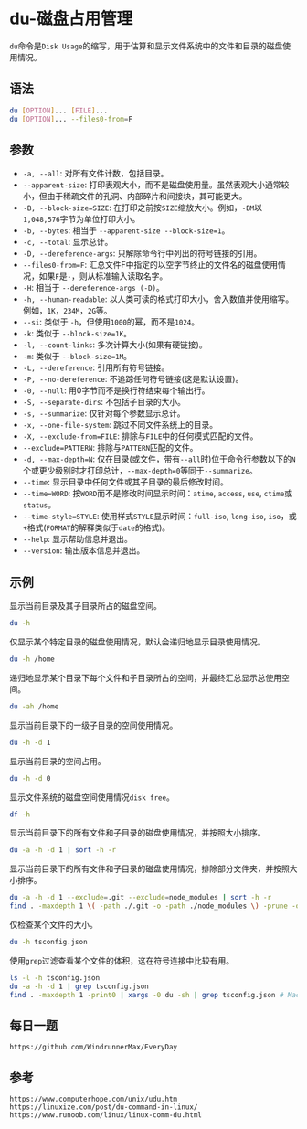 # du-磁盘占用管理
`du`命令是`Disk Usage`的缩写，用于估算和显示文件系统中的文件和目录的磁盘使用情况。

## 语法

```bash
du [OPTION]... [FILE]...
du [OPTION]... --files0-from=F
```

## 参数
* `-a, --all`: 对所有文件计数，包括目录。
* `--apparent-size`: 打印表观大小，而不是磁盘使用量。虽然表观大小通常较小，但由于稀疏文件的孔洞、内部碎片和间接块，其可能更大。
* `-B, --block-size=SIZE`: 在打印之前按`SIZE`缩放大小。例如，`-BM`以`1,048,576`字节为单位打印大小。
* `-b, --bytes`: 相当于 `--apparent-size --block-size=1`。
* `-c, --total`: 显示总计。
* `-D, --dereference-args`: 只解除命令行中列出的符号链接的引用。
* `--files0-from=F`: 汇总文件F中指定的以空字节终止的文件名的磁盘使用情况，如果`F`是`-`，则从标准输入读取名字。
* `-H`: 相当于 `--dereference-args (-D)`。
* `-h, --human-readable`: 以人类可读的格式打印大小，舍入数值并使用缩写。例如，`1K`，`234M`，`2G`等。
* `--si`: 类似于 `-h`，但使用`1000`的幂，而不是`1024`。
* `-k`: 类似于 `--block-size=1K`。
* `-l, --count-links`: 多次计算大小(如果有硬链接)。
* `-m`: 类似于 `--block-size=1M`。
* `-L, --dereference`: 引用所有符号链接。
* `-P, --no-dereference`: 不追踪任何符号链接(这是默认设置)。
* `-0, --null`: 用0字节而不是换行符结束每个输出行。
* `-S, --separate-dirs`: 不包括子目录的大小。
* `-s, --summarize`: 仅针对每个参数显示总计。
* `-x, --one-file-system`: 跳过不同文件系统上的目录。
* `-X, --exclude-from=FILE`: 排除与`FILE`中的任何模式匹配的文件。
* `--exclude=PATTERN`: 排除与`PATTERN`匹配的文件。
* `-d, --max-depth=N`: 仅在目录(或文件，带有`--all`时)位于命令行参数以下的`N`个或更少级别时才打印总计，`--max-depth=0`等同于`--summarize`。
* `--time`: 显示目录中任何文件或其子目录的最后修改时间。
* `--time=WORD`: 按`WORD`而不是修改时间显示时间：`atime`, `access`, `use`, `ctime`或`status`。
* `--time-style=STYLE`: 使用样式`STYLE`显示时间：`full-iso`, `long-iso`, `iso`，或`+`格式(`FORMAT`的解释类似于`date`的格式)。
* `--help`: 显示帮助信息并退出。
* `--version`: 输出版本信息并退出。

## 示例

显示当前目录及其子目录所占的磁盘空间。

```bash
du -h
```

仅显示某个特定目录的磁盘使用情况，默认会递归地显示目录使用情况。

```bash
du -h /home
```

递归地显示某个目录下每个文件和子目录所占的空间，并最终汇总显示总使用空间。

```bash
du -ah /home
```

显示当前目录下的一级子目录的空间使用情况。

```bash
du -h -d 1
```

显示当前目录的空间占用。

```bash
du -h -d 0
```

显示文件系统的磁盘空间使用情况`disk free`。

```bash
df -h
```

显示当前目录下的所有文件和子目录的磁盘使用情况，并按照大小排序。

```bash
du -a -h -d 1 | sort -h -r
```

显示当前目录下的所有文件和子目录的磁盘使用情况，排除部分文件夹，并按照大小排序。

```bash
du -a -h -d 1 --exclude=.git --exclude=node_modules | sort -h -r
find . -maxdepth 1 \( -path ./.git -o -path ./node_modules \) -prune -o -exec du -sh {} + | sort -h -r # Mac
```

仅检查某个文件的大小。

```bash
du -h tsconfig.json
```

使用`grep`过滤查看某个文件的体积，这在符号连接中比较有用。

```bash
ls -l -h tsconfig.json
du -a -h -d 1 | grep tsconfig.json
find . -maxdepth 1 -print0 | xargs -0 du -sh | grep tsconfig.json # Mac
```


## 每日一题

```
https://github.com/WindrunnerMax/EveryDay
```

## 参考

```
https://www.computerhope.com/unix/udu.htm
https://linuxize.com/post/du-command-in-linux/
https://www.runoob.com/linux/linux-comm-du.html
```
